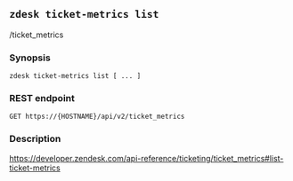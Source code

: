 ## `zdesk ticket-metrics list`

/ticket_metrics

### Synopsis

    zdesk ticket-metrics list [ ... ]

### REST endpoint

    GET https://{HOSTNAME}/api/v2/ticket_metrics

### Description

https://developer.zendesk.com/api-reference/ticketing/ticket_metrics#list-ticket-metrics

